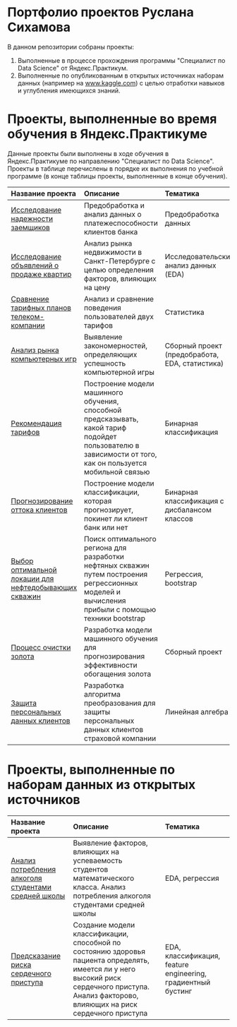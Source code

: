 # Портфолио проектов Руслана Сихамова

В данном репозитории собраны проекты:
1. Выполненные в процессе прохождения программы "Специалист по Data Science" от Яндекс.Практикум.
2. Выполненные по опубликованным в открытых источниках наборам данных (например на www.kaggle.com) с целью отработки навыков и углубления имеющихся знаний.

# Проекты, выполненные во время обучения в Яндекс.Практикуме
Данные проекты были выполнены в ходе обучения в Яндекс.Практикуме по направлению "Специалист по Data Science". Проекты в таблице перечислены в порядке их выполнения по учебной программе (в конце таблицы проекты, выполненные в конце обучения).  

| **Название проекта** | **Описание** | **Тематика** |
| :------------------- | :----------- | :----------- |
| [Исследование надежности заемщиков](https://github.com/Rus9519/Portfolio_Sikhamov/tree/main/Bank_Clients_Data_Preparation_and_Analysis) | Предобработка и анализ данных о платежеспособности клиентов банка | Предобработка данных |
| [Исследование объявлений о продаже квартир](https://github.com/Rus9519/Portfolio_Sikhamov/tree/main/EDA_Sale_Apartments) | Анализ рынка недвижимости в Санкт-Петербурге с целью определения факторов, влияющих на цену | Исследовательский анализ данных (EDA) |
| [Сравнение тарифных планов телеком-компании](https://github.com/Rus9519/Portfolio_Sikhamov/tree/main/Stats_GSM_company_Tariffs) | Анализ и сравнение поведения пользователей двух тарифов | Статистика |
| [Анализ рынка компьютерных игр](https://github.com/Rus9519/Portfolio_Sikhamov/tree/main/Game_Industry_Prep%2BEDA%2BStats) | Выявление закономерностей, определяющих успешность компьютерной игры | Сборный проект (предобработа, EDA, статистика) |
| [Рекомендация тарифов](https://github.com/Rus9519/Portfolio_Sikhamov/tree/main/ML_Tariff_Recommendation) | Построение модели машинного обучения, способной предсказывать, какой тариф подойдет пользователю в зависимости от того, как он пользуется мобильной связью | Бинарная классификация |
| [Прогнозирование оттока клиентов](https://github.com/Rus9519/Portfolio_Sikhamov/tree/main/Imb_Classif_Churn_Modeling) | Построение модели классификации, которая прогнозирует, покинет ли клиент банк или нет | Бинарная классификация с дисбалансом классов |
| [Выбор оптимальной локации для нефтедобывающих скважин](https://github.com/Rus9519/Portfolio_Sikhamov/tree/main/Bootstrap_Regression_Well_Location) | Поиск оптимального региона для разработки нефтяных скважин путем построения регрессионных моделей и вычисления прибыли с помощью техники bootstrap | Регрессия, bootstrap |
| [Процесс очистки золота](https://github.com/Rus9519/Portfolio_Sikhamov/tree/main/Regres_Gold_Recovery) | Разработка модели машинного обучения для прогнозирования эффективности обогащения золота | Сборный проект |
| [Защита персональных данных клиентов](https://github.com/Rus9519/Portfolio_Sikhamov/tree/main/Lin_alg_Data_protection_Insurance) | Разработка алгоритма преобразования для защиты персональных данных клиентов страховой компании | Линейная алгебра |


# Проекты, выполненные по наборам данных из открытых источников
| **Название проекта** | **Описание** | **Тематика** |
| :------------------- | :----------- | :----------- |
| [Анализ потребления алкоголя студентами средней школы](https://github.com/Rus9519/Portfolio_Sikhamov/tree/main/Students_Alcohol_Consumption_EDA%2Bgrade_prediction) | Выявление факторов, влияющих на успеваемость студентов математического класса. Анализ потребления алкоголя студентами средней школы | EDA, регрессия |
| [Предсказание риска сердечного приступа](https://github.com/Rus9519/Portfolio_Sikhamov/tree/main/Heart_Attack_EDA%2BPrediction_catboost_svm_RF) | Создание модели классификации, способной по состоянию здоровья пациента определять, имеется ли у него высокий риск сердечного приступа. Анализ факторово, влияющих на риск сердечного приступа | EDA, классификация, feature engineering, градиентный бустинг |




